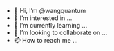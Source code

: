 - 👋 Hi, I’m @wangquantum
- 👀 I’m interested in ...
- 🌱 I’m currently learning ...
- 💞️ I’m looking to collaborate on ...
- 📫 How to reach me ...

<!---
wangquantum/wangquantum is a ✨ special ✨ repository because its `README.md` (this file) appears on your GitHub profile.
You can click the Preview link to take a look at your changes.
--->
